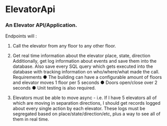 # ElevatorApi

### An Elevator API/Application.
Endpoints will :
1. Call the elevator from any floor to any other floor.
2. Get real time information about the elevator place, state, direction
   Additionally, get log information about events and save them into the database.
   Also save every SQL query which gets executed into the database with tracking
   information on who/where/what made the call.
   Requirements
   ● The building can have a configurable amount of floors and elevator moves 1 floor
   per 5 seconds
   ● Doors open/close over 2 seconds
   ● Unit testing is also required.

3.  Elevators must be able to move async - i.e. If I have 5 elevators all of which are moving
   in separation directions, I should get records logged about every single action by each
   elevator.
    These logs must be segregated based on place/state/direction/etc, plus a way to see all
   of them in real time.